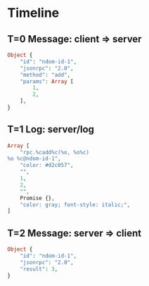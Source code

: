 # Timeline

## T=0 Message: client => server

```php
Object {
    "id": "ndom-id-1",
    "jsonrpc": "2.0",
    "method": "add",
    "params": Array [
        1,
        2,
    ],
}
```

## T=1 Log: server/log

```php
Array [
    "rpc.%cadd%c(%o, %o%c)
%o %c@ndom-id-1",
    "color: #d2c057",
    "",
    1,
    2,
    "",
    Promise {},
    "color: gray; font-style: italic;",
]
```

## T=2 Message: server => client

```php
Object {
    "id": "ndom-id-1",
    "jsonrpc": "2.0",
    "result": 3,
}
```
